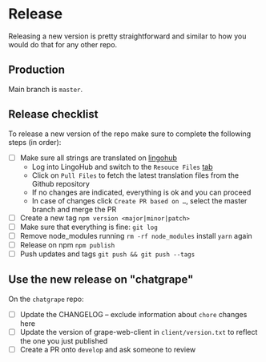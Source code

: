 # Release

Releasing a new version is pretty straightforward and similar to how you would do that for any other repo.

## Production

Main branch is `master`.

## Release checklist

To release a new version of the repo make sure to complete the following steps (in order):

- [ ] Make sure all strings are translated on [lingohub](https://translate.lingohub.com/ubergrape-gmbh/web-client/dashboard)
  - Log into LingoHub and switch to the `Resouce Files` [tab](https://translate.lingohub.com/ubergrape-gmbh/web-client/resources)
  - Click on `Pull Files` to fetch the latest translation files from the Github repository
  - If no changes are indicated, everything is ok and you can proceed
  - In case of changes click `Create PR based on …`, select the master branch and merge the PR
- [ ] Create a new tag `npm version <major|minor|patch>`
- [ ] Make sure that everything is fine: `git log`
- [ ] Remove node_modules running `rm -rf node_modules` install `yarn` again
- [ ] Release on npm `npm publish`
- [ ] Push updates and tags `git push && git push --tags`

## Use the new release on "chatgrape"

On the `chatgrape` repo:

- [ ] Update the CHANGELOG – exclude information about `chore` changes here
- [ ] Update the version of grape-web-client in `client/version.txt` to reflect the one you just published
- [ ] Create a PR onto `develop` and ask someone to review
